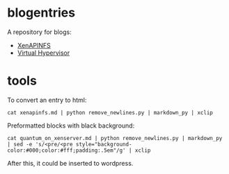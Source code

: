 blogentries
===========
A repository for blogs:

- [XenAPINFS](./xenapinfs.md)
- [Virtual Hypervisor](./virtual_hypervisor.md)

tools
=====
To convert an entry to html:

    cat xenapinfs.md | python remove_newlines.py | markdown_py | xclip    

Preformatted blocks with black background:

    cat quantum_on_xenserver.md | python remove_newlines.py | markdown_py | sed -e 's/<pre/<pre style="background-color:#000;color:#fff;padding:.5em"/g' | xclip

After this, it could be inserted to wordpress.
